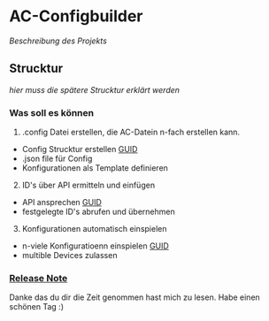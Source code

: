 # AC-Configbuilder
_Beschreibung des Projekts_

## Strucktur
_hier muss die spätere Strucktur erklärt werden_


### Was soll es können
1.  .config Datei erstellen, die AC-Datein n-fach erstellen kann.
* Config Strucktur erstellen [GUID](https://www.audiocodes.com/media/13244/gateway-and-sbc-cli-reference-guide-ver-72.pdf)
* .json file für Config
* Konfigurationen als Template definieren

2. ID's über API ermitteln und einfügen
* API ansprechen [GUID](https://www.audiocodes.com/media/13528/rest-api-for-mediant-devices-ver-72.pdf)
* festgelegte ID's abrufen und übernehmen
 
3. Konfigurationen automatisch einspielen
* n-viele Konfiguratioenn einspielen [GUID](https://www.audiocodes.com/media/13528/rest-api-for-mediant-devices-ver-72.pdf)
* multible Devices zulassen

### [Release Note](https://github.com/AC-Fernglas/AC-Configbuilder/blob/Version_00/RealeaseNote.md)

Danke das du dir die Zeit genommen hast mich zu lesen. 
Habe einen schönen Tag :)
